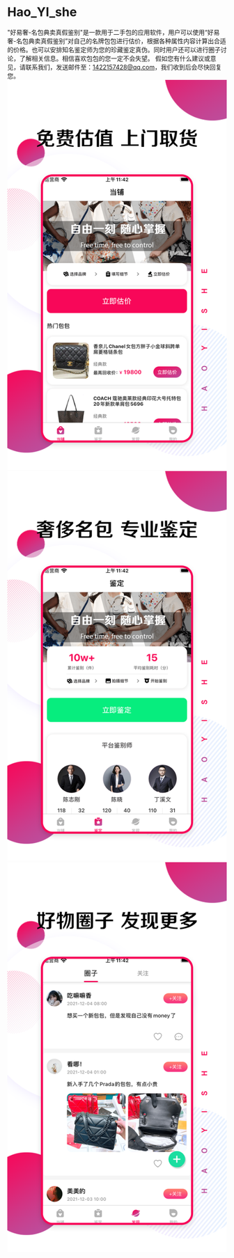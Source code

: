 # Hao_YI_she
"好易奢-名包典卖真假鉴别"是一款用于二手包的应用软件，用户可以使用“好易奢-名包典卖真假鉴别”对自己的名牌包包进行估价，根据各种属性内容计算出合适的价格。也可以安排知名鉴定师为您的珍藏鉴定真伪。同时用户还可以进行圈子讨论，了解相关信息。相信喜欢包包的您一定不会失望。
假如您有什么建议或意见，请联系我们，发送邮件至：1422157428@qq.com，我们收到后会尽快回复您。
![Image text](https://github.com/qinfendezhou/Hao_YI_she/blob/main/%E4%B8%8A%E6%9E%B6/1.png)
![Image text](https://github.com/qinfendezhou/Hao_YI_she/blob/main/%E4%B8%8A%E6%9E%B6/2.png)
![Image text](https://github.com/qinfendezhou/Hao_YI_she/blob/main/%E4%B8%8A%E6%9E%B6/3.png)
